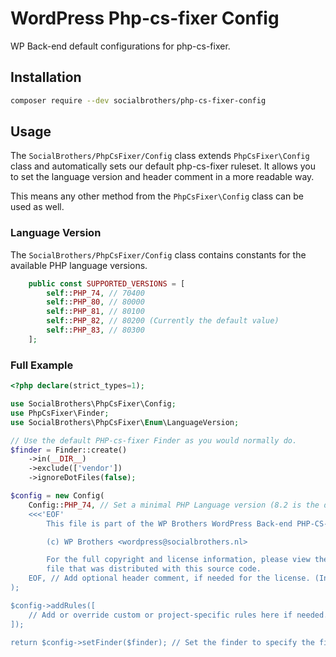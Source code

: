 # WordPress Php-cs-fixer Config

WP Back-end default configurations for php-cs-fixer.

## Installation

```bash
composer require --dev socialbrothers/php-cs-fixer-config
```

## Usage

The `SocialBrothers/PhpCsFixer/Config` class extends `PhpCsFixer\Config` class
and automatically sets our default php-cs-fixer ruleset.
It allows you to set the language version and header comment in a more readable way.

This means any other method from the `PhpCsFixer\Config` class can be used as well.

### Language Version

The `SocialBrothers/PhpCsFixer/Config` class contains constants for the available
PHP language versions.

```php
    public const SUPPORTED_VERSIONS = [
        self::PHP_74, // 70400
        self::PHP_80, // 80000
        self::PHP_81, // 80100
        self::PHP_82, // 80200 (Currently the default value)
        self::PHP_83, // 80300
    ];
```

### Full Example

```php
<?php declare(strict_types=1);

use SocialBrothers\PhpCsFixer\Config;
use PhpCsFixer\Finder;
use SocialBrothers\PhpCsFixer\Enum\LanguageVersion;

// Use the default PHP-cs-fixer Finder as you would normally do.
$finder = Finder::create()
    ->in(__DIR__)
    ->exclude(['vendor'])
    ->ignoreDotFiles(false);

$config = new Config(
    Config::PHP_74, // Set a minimal PHP Language version (8.2 is the default value).
    <<<'EOF'
        This file is part of the WP Brothers WordPress Back-end PHP-CS-Fixer Config package.

        (c) WP Brothers <wordpress@socialbrothers.nl>

        For the full copyright and license information, please view the LICENSE
        file that was distributed with this source code.
    EOF, // Add optional header comment, if needed for the license. (In most cases we won't need this and the argument can be omitted).
);

$config->addRules([
    // Add or override custom or project-specific rules here if needed.
]);

return $config->setFinder($finder); // Set the finder to specify the files to be fixed.
```
